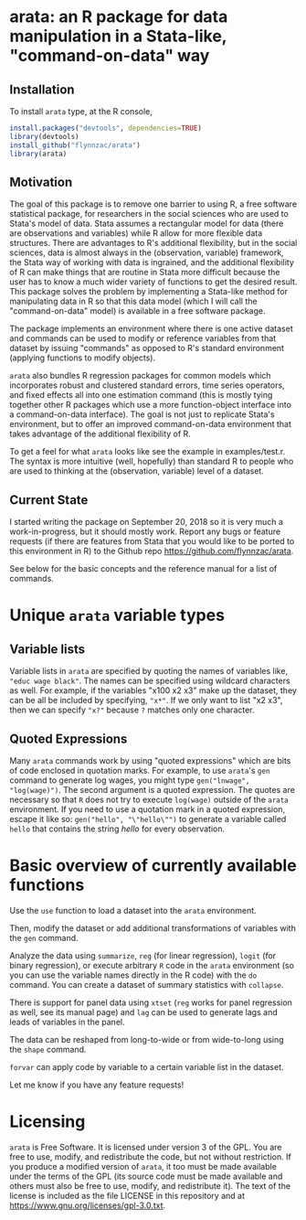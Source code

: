 # arata: an R package for data manipulation in a Stata-like, "command-on-data" way

## Installation

To install `arata` type, at the R console,
```R
install.packages("devtools", dependencies=TRUE)
library(devtools)
install_github("flynnzac/arata")
library(arata)
```

## Motivation
The goal of this package is to remove one barrier to using R, a free software statistical package, for researchers in the social sciences who are used to Stata's model of data.  Stata assumes a rectangular model for data (there are observations and variables) while R allow for more flexible data structures. There are advantages to R's additional flexibility, but in the social sciences, data is almost always in the (observation, variable) framework, the Stata way of working with data is ingrained, and the additional flexibility of R can make things that are routine in Stata more difficult because the user has to know a much wider variety of functions to get the desired result.  This package solves the problem by implementing a Stata-like method for manipulating data in R so that this data model (which I will call the "command-on-data" model) is available in a free software package. 

The package implements an environment where there is one active dataset and commands can be used to modify or reference variables from that dataset by issuing "commands" as opposed to R's standard environment (applying functions to modify objects).

`arata` also bundles R regression packages for common models which incorporates robust and clustered standard errors, time series operators, and fixed effects all into one estimation command (this is mostly tying together other R packages which use a more function-object interface into a command-on-data interface).  The goal is not just to replicate Stata's environment, but to offer an improved command-on-data environment that takes advantage of the additional flexibility of R.

To get a feel for what `arata` looks like see the example in examples/test.r. The syntax is more intuitive (well, hopefully) than standard R to people who are used to thinking at the (observation, variable) level of a dataset.

## Current State

I started writing the package on September 20, 2018 so it is very much a work-in-progress, but it should mostly work. Report any bugs or feature requests  (if there are features from Stata that you would like to be ported to this environment in R) to the Github repo https://github.com/flynnzac/arata.

See below for the basic concepts and the reference manual for a list of commands.

# Unique `arata` variable types

## Variable lists

Variable lists in `arata` are specified by quoting the names of variables like, `"educ wage black"`. The names can be specified using wildcard characters as well. For example, if the variables "x100 x2 x3" make up the dataset, they can be all be included by specifying, `"x*"`. If we only want to list "x2 x3", then we can specify `"x?"` because `?` matches only one character.

## Quoted Expressions

Many `arata` commands work by using "quoted expressions" which are bits of code enclosed in quotation marks. For example, to use `arata`'s `gen` command to generate log wages, you might type `gen("lnwage", "log(wage)")`. The second argument is a quoted expression. The quotes are necessary so that `R` does not try to execute `log(wage)` outside of the `arata` environment. If you need to use a quotation mark in a quoted expression, escape it like so: `gen("hello", "\"hello\"")` to generate a variable called `hello` that contains the string _hello_ for every observation.

# Basic overview of currently available functions

Use the `use` function to load a dataset into the `arata` environment. 

Then, modify the dataset or add additional transformations of variables with the `gen` command.

Analyze the data using `summarize`, `reg` (for linear regression), `logit` (for binary regression), or execute arbitrary `R` code in the `arata` environment (so you can use the variable names directly in the R code) with the `do` command.  You can create a dataset of summary statistics with `collapse`.

There is support for panel data using `xtset` (`reg` works for panel regression as well, see its manual page) and `lag` can be used to generate lags and leads of variables in the panel.

The data can be reshaped from long-to-wide or from wide-to-long using the `shape` command.

`forvar` can apply code by variable to a certain variable list in the dataset.

Let me know if you have any feature requests!


# Licensing

`arata` is Free Software. It is licensed under version 3 of the GPL. You are free to use, modify, and redistribute the code, but not without restriction. If you produce a modified version of `arata`, it too must be made available under the terms of the GPL (its source code must be made available and others must also be free to use, modify, and redistribute it). The text of the license is included as the file LICENSE in this repository and at https://www.gnu.org/licenses/gpl-3.0.txt.
